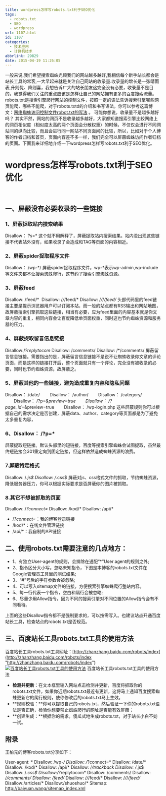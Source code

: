 ```yaml
---
title: wordpress怎样写robots.txt利于SEO优化
tags:
  - robots.txt
  - SEO
  - wordpress
url: 1107.html
id: 1107
categories:
  - 技术应用
  - 计算机技术
abbrlink: 29829
date: 2015-04-19 11:26:05
---
```


一般来说,我们希望搜索蜘蛛光顾我们的网站越多越好,我相信每个新手站长都会是站长工具的常客,一大早起来就是关注自己网站的收录量.收录量的增长是一张晴雨表,升则忧、降则喜，我想告诉广大的站长朋友这完全没有必要，收录量不是目的，我觉得我们关注的重点应该是怎样让自己的网站拥有更多的百度搜索流量。 robots.txt是搜索引擎爬行网站的控制文件，按照一定的语法告诉搜索引擎哪些网页能爬，哪些不能爬，对于robots.txtd的介绍和书写语法，你可以参考这篇博文：[网络蜘蛛访问控制文件robot.txt的写法](http://baiyuan.wang/how_to_write_robts-txt.html "网络蜘蛛访问控制文件robot.txt的写法") 。 可能你想说，收录量不是越多越好吗？ 其实不然，网站的网页不是收录越多越好，大家都知道搜索引擎比较网络上的网页相似度（相似度太高的两个页面会分散权重）的时候，不仅仅会进行不同网站间的纵向比较，而且会进行同一网站不同页面间的比较，所以，比如对于个人博客的作者归档和首页，页面内容差不多一样，我们完全可以屏蔽蜘蛛访问作者归档的页面。下面我来详细地介绍一下wordpress怎样写robots.txt利于SEO优化。

wordpress怎样写robots.txt利于SEO优化
=============================

 

一、屏蔽没有必要收录的一些链接
---------------

### 1、屏蔽捉取站内搜索结果

Disallow： ?s=* 这个就不用解释了，屏蔽捉取站内搜索结果。站内没出现这些链接不代表站外没有，如果收录了会造成和TAG等页面的内容相近。

### 2、屏蔽spider捉取程序文件

Disallow： /wp-*/ 屏蔽spider捉取程序文件，wp-*表示wp-admin,wp-include等文件夹都不让搜索蜘蛛爬行，这节约了搜索引擎蜘蛛资源。

### 3、屏蔽feed

Disallow: /feed/*  Disallow: /*/*/feed/* Disallow: /*/*/*/feed/* 头部代码里的feed链接主要是提示浏览器用户可以订阅本站，而一般的站点都有RSS输出和网站地图，故屏蔽搜索引擎抓取这些链接，相当有必要，应为feed里面的内容基本就是你文章内容的重复，相同内容会让百度降低单页面权重，同时这也节约蜘蛛资源和服务器的压力。

### 4、屏蔽捉取留言信息链接

Disallow:/*?replytocom* Disallow: /comments/ Disallow: /*/comments/ 屏蔽留言信息链接。需要指出的是，屏蔽留言信息链接不是说不让蜘蛛收录你文章的评论页面，而是这样的链接打开后，整个页面就只有一个评论，完全没有被收录的必要，同时也节约蜘蛛资源，故屏蔽之。

### 5、屏蔽其他的一些链接，避免造成重复内容和隐私问题

Disallow： /date/ 　　Disallow： /author/ 　　Disallow： /category/ 　　Disallow： /?p=*&preview=true 　　Disallow： /?page_id=*&preview=true 　　Disallow： /wp-login.php 这些屏蔽规则你可以根据自己的需求决定是否创建，屏蔽data、author、category等页面都是为了避免太多重复内容，

### 6、Disallow： /?p=*

屏蔽捉取短链接。默认头部里的短链接，百度等搜索引擎蜘蛛会试图捉取，虽然最终短链接会301重定向到固定链接，但这样依然造成蜘蛛资源的浪费。

### 7.屏蔽特定格式

Disallow: /*.js$ Disallow: /*.css$ 屏蔽对js、css格式文件的抓取，节约蜘蛛资源，降低服务器压力，你可以根据实际要求是否屏蔽你的图片被抓取。

### 8.其它不想被抓取的页面

Disallow: /*?connect=* Disallow: /kod/* Disallow: /api/*

*   /*?connect=*：我的博客登录链接
*   /kod/*：在线文件管理链接
*   /api/*：我自制的API链接

二、使用robots.txt需要注意的几点地方：
------------------------

*   1、有独立User-agent的规则，会排除在通配“*”User agent的规则之外;
*   2、指令区分大小写，忽略未知指令，下图是本博客的robots.txt文件在Google管理员工具里的测试结果;
*   3、“#”号后的字符参数会被忽略;
*   4、可以写入sitemap文件的链接，方便搜索引擎蜘蛛爬行整站内容。
*   5、每一行代表一个指令，空白和隔行会被忽略;
*   6、尽量少用Allow指令，因为不同的搜索引擎对不同位置的Allow指令会有不同看待。

上面的这些Disallow指令都不是强制要求的，可以按需写入。也建议站点开通百度站长工具，检查站点的robots.txt是否规范。

三、百度站长工具robots.txt工具的使用方法
-------------------------

百度站长工具robots.txt工具网址：[http://zhanzhang.baidu.com/robots/index](http://zhanzhang.baidu.com/robots/index "http://zhanzhang.baidu.com/robots/index") [![百度站长工具robots.txt工具的使用方法](http://baiyuan.wang/wp-content/uploads/2015/04/image_thumb4.png)](http://baiyuan.wang/wp-content/uploads/2015/04/image4.png) 百度站长工具robots.txt工具的使用方法    

*   **检测并更新**：在文本框里输入网站点击检测并更新，百度将抓取你的robots.txt文件，如果你近期robots.txt最近有更新，这将马上通知百度搜索蜘蛛更新它的爬行规则，使你修改后的robots.txt马上生效。
*   **规则校验：**你可以提取自己的robots.txt，然后验证一下你的robots.txt语法是否正确，检验你想要禁止蜘蛛爬行的网址是否能有效屏蔽；
*   **创建生成：**根据你的需求，傻瓜式地生成robots.txt，对于站长小白不妨一试。

附录
--

王柏元的博客robots.txt分享如下：

User-agent: *
Disallow: /wp-*/
Disallow: /*?connect=*
Disallow: /date/*
Disallow: /kod/*
Disallow: /api/*
Disallow: /*/trackback
Disallow: /*.js$
Disallow: /*.css$
Disallow:/*?replytocom*
Disallow: /comments/
Disallow: /*/comments/
Disallow: /feed/*
Disallow: /*/*/feed/*
Disallow: /*/*/*/feed/*
Disallow:/articles/*
Disallow:/shuoshuo/*
Sitemap: http://baiyuan.wang/sitemap_index.xml